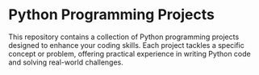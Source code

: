 # Python Programming Projects
This repository contains a collection of Python programming projects designed to enhance your coding skills. Each project tackles a specific concept or problem, offering practical experience in writing Python code and solving real-world challenges.

